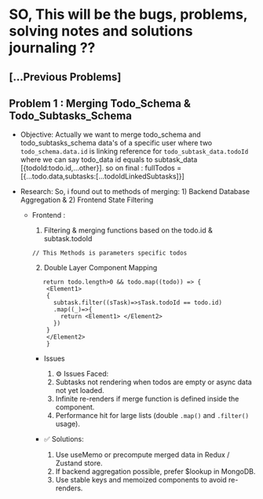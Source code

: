 # SO, This will be the bugs, problems, solving notes and solutions journaling ??

## [...Previous Problems]

## Problem 1 : Merging Todo_Schema & Todo_Subtasks_Schema

- Objective:
  Actually we want to merge todo_schema and todo_subtasks_schema data's of a specific user where two `todo_schema.data.id` is linking reference for `todo_subtask_data.todoId` where we can say todo_data id equals to subtask_data [{todoId:todo.id,...other}]. so on final : fullTodos = [{...todo.data,subtasks:[...todoIdLinkedSubtasks]}]

- Research:
  So, i found out to methods of merging: 1) Backend Database Aggregation & 2) Frontend State Filtering

  - Frontend :

    1. Filtering & merging functions based on the todo.id & subtask.todoId

    ```tsx
    // This Methods is parameters specific todos
    ```

    2. Double Layer Component Mapping

    ```tsx
       return todo.length>0 && todo.map((todo)) => {
        <Element1>
        {
          subtask.filter((sTask)=>sTask.todoId == todo.id)
          .map((_)=>{
            return <Element1> </Element2>
          })
        }
        </Element2>
        }
    ```

    - Issues

      1. ⚙️ Issues Faced:
      2. Subtasks not rendering when todos are empty or async data not yet loaded.
      3. Infinite re-renders if merge function is defined inside the component.
      4. Performance hit for large lists (double `.map()` and `.filter()` usage).

    - ✅ Solutions:
      1. Use useMemo or precompute merged data in Redux / Zustand store.
      2. If backend aggregation possible, prefer $lookup in MongoDB.
      3. Use stable keys and memoized components to avoid re-renders.
